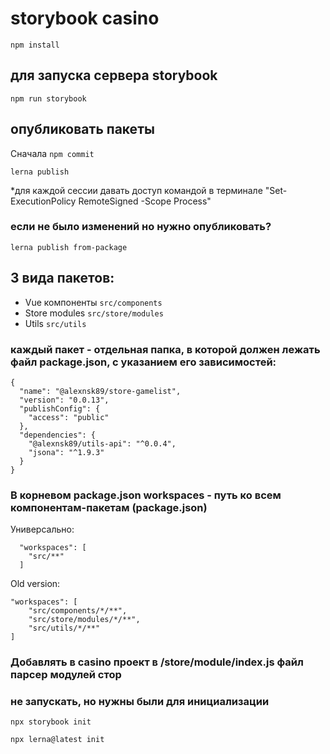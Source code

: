 # storybook casino

```
npm install
```

## для запуска сервера storybook
```
npm run storybook 
```

## опубликовать пакеты 
Сначала ```npm commit```

```
lerna publish
```       
*для каждой сессии давать доступ командой в терминале "Set-ExecutionPolicy RemoteSigned -Scope Process"

### если не было изменений но нужно опубликовать?
```lerna publish from-package```

## 3 вида пакетов:
* Vue компоненты ``` src/components ```
* Store modules ``` src/store/modules ```
* Utils ``` src/utils ```

### каждый пакет - отдельная папка, в которой должен лежать файл package.json, с указанием его зависимостей:
```
{
  "name": "@alexnsk89/store-gamelist",
  "version": "0.0.13",
  "publishConfig": {
    "access": "public"
  },
  "dependencies": {
    "@alexnsk89/utils-api": "^0.0.4",
    "jsona": "^1.9.3"
  }
}
```



### В корневом package.json workspaces - путь ко всем компонентам-пакетам (package.json)

Универсально:
```
  "workspaces": [
    "src/**"
  ]
```
Old version:
```
"workspaces": [
    "src/components/*/**",
    "src/store/modules/*/**",
    "src/utils/*/**"
]
```



### Добавлять в casino проект в /store/module/index.js файл парсер модулей стор

### не запускать, но нужны были для инициализации
``` npx storybook init ``` 

``` npx lerna@latest init ```
